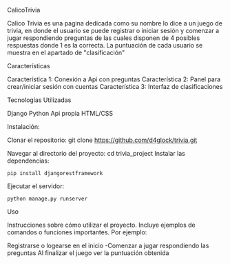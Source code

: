 CalicoTrivia

Calico Trivia es una pagina dedicada como su nombre lo dice a un juego de trivia, en donde el usuario se puede registrar o iniciar sesión y comenzar a jugar respondiendo preguntas de las cuales disponen de 4 posibles respuestas donde 1 es la correcta. La puntuación de cada usuario se muestra en el apartado de "clasificación"

Características

Característica 1: Conexión a Api con preguntas
Característica 2: Panel para crear/iniciar sesión con cuentas
Característica 3: Interfaz de clasificaciones

Tecnologías Utilizadas

Django
Python
Api propia
HTML/CSS


Instalación:

Clonar el repositorio:
 git clone https://github.com/d4glock/trivia.git

Navegar al directorio del proyecto:
 cd trivia_project
Instalar las dependencias:

    pip install djangorestframework

Ejecutar el servidor:

    python manage.py runserver

Uso

Instrucciones sobre cómo utilizar el proyecto. Incluye ejemplos de comandos o funciones importantes. Por ejemplo:

Registrarse o logearse en el inicio
-Comenzar a jugar respondiendo las preguntas
Al finalizar el juego ver la puntuación obtenida
